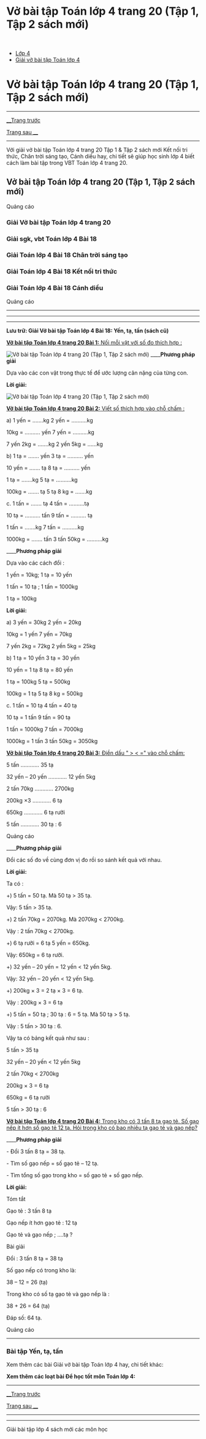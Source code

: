 # Vở bài tập Toán lớp 4 trang 20 (Tập 1, Tập 2 sách mới)

﻿

  * [Lớp 4](https://vietjack.com/series/lop-4.jsp)
  * [Giải vở bài tập Toán lớp 4](https://vietjack.com/giai-vo-bai-tap-toan-4/index.jsp)



# Vở bài tập Toán lớp 4 trang 20 (Tập 1, Tập 2 sách mới)

* * *

[__Trang trước](https://vietjack.com/giai-vo-bai-tap-toan-4/bai-17-luyen-tap.jsp)

[Trang sau __](https://vietjack.com/giai-vo-bai-tap-toan-4/bai-19-bang-don-vi-do-khoi-luong.jsp)

* * *

Với giải vở bài tập Toán lớp 4 trang 20 Tập 1 & Tập 2 sách mới Kết nối tri thức, Chân trời sáng tạo, Cánh diều hay, chi tiết sẽ giúp học sinh lớp 4 biết cách làm bài tập trong VBT Toán lớp 4 trang 20.

## Vở bài tập Toán lớp 4 trang 20 (Tập 1, Tập 2 sách mới)

Quảng cáo

### **Giải Vở bài tập Toán lớp 4 trang 20**

### **Giải sgk, vbt Toán lớp 4 Bài 18**

### **Giải Toán lớp 4 Bài 18 Chân trời sáng tạo**

### **Giải Toán lớp 4 Bài 18 Kết nối tri thức**

### **Giải Toán lớp 4 Bài 18 Cánh diều**

Quảng cáo

* * *

* * *

* * *

**Lưu trữ: Giải Vở bài tập Toán lớp 4 Bài 18: Yến, tạ, tấn (sách cũ)**

[**Vở bài tập Toán lớp 4 trang 20 Bài 1:** Nối mỗi vật với số đo thích hợp : ](https://vietjack.com/giai-vo-bai-tap-toan-4/bai-1-trang-20-vbt-toan-4-tap-1.jsp)

![Vở bài tập Toán lớp 4 trang 20 \(Tập 1, Tập 2 sách mới\)](https://vietjack.com/giai-vo-bai-tap-toan-4/images/bai-1-trang-20-vbt-toan-4-tap-1.PNG) ____**Phương pháp giải**

Dựa vào các con vật trong thực tế để ước lượng cân nặng của từng con. 

**Lời giải:**

![Vở bài tập Toán lớp 4 trang 20 \(Tập 1, Tập 2 sách mới\)](https://vietjack.com/giai-vo-bai-tap-toan-4/images/2022-bai-1-trang-20-vbt-toan-4-tap-1-sua2022.PNG)

[**Vở bài tập Toán lớp 4 trang 20 Bài 2:** Viết số thích hợp vào chỗ chấm : ](https://vietjack.com/giai-vo-bai-tap-toan-4/bai-2-trang-20-vbt-toan-4-tap-1.jsp)

a) 1 yến = …….kg 2 yến = ……….kg

10kg = ………. yến 7 yến = ……….kg

7 yến 2kg = …….kg 2 yến 5kg = …...kg

b) 1 tạ = ……. yến 3 tạ = ………. yến

10 yến = ...…. tạ 8 tạ = ………. yến

1 tạ = …….kg 5 tạ = ……….kg

100kg = ……. tạ 5 tạ 8 kg = …….kg

c. 1 tấn = ……. tạ 4 tấn = ……….tạ

10 tạ = ………. tấn 9 tấn = ………. tạ

1 tấn = …….kg 7 tấn = ……….kg

1000kg = ……. tấn 3 tấn 50kg = ……….kg

____**Phương pháp giải**

Dựa vào các cách đổi :

1 yến = 10kg; 1 tạ = 10 yến

1 tấn = 10 tạ ; 1 tấn = 1000kg

1 tạ = 100kg

**Lời giải:**

a) 3 yến = 30kg 2 yến = 20kg

10kg = 1 yến 7 yến = 70kg

7 yến 2kg = 72kg 2 yến 5kg = 25kg

b) 1 tạ = 10 yến 3 tạ = 30 yến

10 yến = 1 tạ 8 tạ = 80 yến

1 tạ = 100kg 5 tạ = 500kg

100kg = 1 tạ 5 tạ 8 kg = 500kg

c. 1 tấn = 10 tạ 4 tấn = 40 tạ

10 tạ = 1 tấn 9 tấn = 90 tạ

1 tấn = 1000kg 7 tấn = 7000kg

1000kg = 1 tấn 3 tấn 50kg = 3050kg

[**Vở bài tập Toán lớp 4 trang 20 Bài 3:** Điền dấu " > < =" vào chỗ chấm: ](https://vietjack.com/giai-vo-bai-tap-toan-4/bai-3-trang-20-vbt-toan-4-tap-1.jsp)

5 tấn ………… 35 tạ

32 yến – 20 yến ………… 12 yến 5kg

2 tấn 70kg ………… 2700kg

200kg ×3 ………… 6 tạ

650kg ………… 6 tạ rưỡi

5 tấn ………… 30 tạ : 6

Quảng cáo

____**Phương pháp giải**

Đổi các số đo về cùng đơn vị đo rồi so sánh kết quả với nhau. 

**Lời giải:**

Ta có : 

+) 5 tấn = 50 tạ. Mà 50 tạ > 35 tạ. 

Vậy: 5 tấn > 35 tạ.

+) 2 tấn 70kg = 2070kg. Mà 2070kg < 2700kg.

Vậy : 2 tấn 70kg < 2700kg.

+) 6 tạ rưỡi = 6 tạ 5 yến = 650kg.

Vậy: 650kg = 6 tạ rưỡi.

+) 32 yến – 20 yến = 12 yến < 12 yến 5kg.

Vậy: 32 yến – 20 yến < 12 yến 5kg.

+) 200kg × 3 = 2 tạ × 3 = 6 tạ.

Vậy : 200kg × 3 = 6 tạ

+) 5 tấn = 50 tạ ; 30 tạ : 6 = 5 tạ. Mà 50 tạ > 5 tạ.

Vậy : 5 tấn > 30 tạ : 6.

Vậy ta có bảng kết quả như sau :

5 tấn > 35 tạ

32 yến – 20 yến < 12 yến 5kg

2 tấn 70kg < 2700kg

200kg × 3 = 6 tạ

650kg = 6 tạ rưỡi

5 tấn > 30 tạ : 6

[**Vở bài tập Toán lớp 4 trang 20 Bài 4:** Trong kho có 3 tấn 8 tạ gạo tẻ. Số gạo nếp ít hơn số gạo tẻ 12 tạ. Hỏi trong kho có bao nhiêu tạ gạo tẻ và gạo nếp? ](https://vietjack.com/giai-vo-bai-tap-toan-4/bai-4-trang-20-vbt-toan-4-tap-1.jsp)

____**Phương pháp giải**

\- Đổi 3 tấn 8 tạ = 38 tạ.

\- Tìm số gạo nếp = số gạo tẻ – 12 tạ.

\- Tìm tổng số gạo trong kho = số gạo tẻ + số gạo nếp.

**Lời giải:**

Tóm tắt

Gạo tẻ : 3 tấn 8 tạ 

Gạo nếp ít hơn gạo tẻ : 12 tạ 

Gạo tẻ và gạo nếp ; ….tạ ? 

Bài giải

Đổi : 3 tấn 8 tạ = 38 tạ

Số gạo nếp có trong kho là:

38 – 12 = 26 (tạ)

Trong kho có số tạ gạo tẻ và gạo nếp là :

38 + 26 = 64 (tạ)

Đáp số: 64 tạ.

Quảng cáo

* * *

### **Bài tập Yến, tạ, tấn**

Xem thêm các bài Giải vở bài tập Toán lớp 4 hay, chi tiết khác:

**Xem thêm các loạt bài Để học tốt môn Toán lớp 4:**

* * *

[__Trang trước](https://vietjack.com/giai-vo-bai-tap-toan-4/bai-17-luyen-tap.jsp)

[Trang sau __](https://vietjack.com/giai-vo-bai-tap-toan-4/bai-19-bang-don-vi-do-khoi-luong.jsp)

* * *

* * *

Giải bài tập lớp 4 sách mới các môn học
